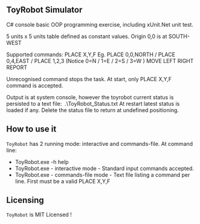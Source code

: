 ## ToyRobot Simulator ##

C# console basic OOP programming exercise, including xUnit.Net unit test.

5 units x 5 units table defined as constant values.  Origin 0,0 is at SOUTH-WEST

Supported commands:
PLACE X,Y,F         Eg. PLACE 0,0,NORTH / PLACE 0,4,EAST / PLACE 1,2,3 (Notice 0=N / 1=E / 2=S / 3=W )
MOVE
LEFT
RIGHT
REPORT

Unrecognised command stops the task.
At start, only PLACE X,Y,F command is accepted.

Output is at system console, however the toyrobot current status is persisted to a text file:  .\ToyRobot_Status.txt
At restart latest status is loaded if any. Delete the status file to return at undefined positioning.


## How to use it ##

`ToyRobot` has 2 running mode: interactive and commands-file.
At command line:
- ToyRobot.exe -h                   help 
- ToyRobot.exe                      - interactive mode -  Standard input commands accepted.
- ToyRobot.exe <CommandsFileName>   - commands-file mode -  Text file listing a command per line.  First must be a valid PLACE X,Y,F



## Licensing ##
`ToyRobot` is MIT Licensed !  
